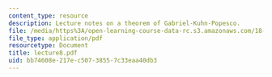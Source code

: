 ```yaml
---
content_type: resource
description: Lecture notes on a theorem of Gabriel-Kuhn-Popesco.
file: /media/https%3A/open-learning-course-data-rc.s3.amazonaws.com/18-917-topics-in-algebraic-topology-the-sullivan-conjecture-fall-2007/bb74608e217ec50738557c33eaa40db3_lecture8.pdf
file_type: application/pdf
resourcetype: Document
title: lecture8.pdf
uid: bb74608e-217e-c507-3855-7c33eaa40db3
---
```

